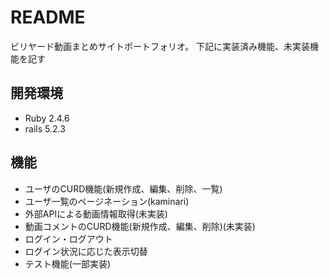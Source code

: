 # README
ビリヤード動画まとめサイトポートフォリオ。
下記に実装済み機能、未実装機能を記す

## 開発環境
- Ruby 2.4.6
- rails 5.2.3

## 機能
- ユーザのCURD機能(新規作成、編集、削除、一覧)
- ユーザ一覧のページネーション(kaminari)
- 外部APIによる動画情報取得(未実装)
- 動画コメントのCURD機能(新規作成、編集、削除)(未実装)
- ログイン・ログアウト
- ログイン状況に応じた表示切替
- テスト機能(一部実装)
